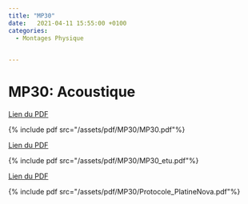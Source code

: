 ```yaml
---
title: "MP30"
date:   2021-04-11 15:55:00 +0100
categories:
  - Montages Physique

  
---
```


# MP30: Acoustique

[Lien du PDF](/assets/pdf/MP30/MP30.pdf)

{% include pdf src="/assets/pdf/MP30/MP30.pdf"%}

[Lien du PDF](/assets/pdf/MP30/MP30_etu.pdf)

{% include pdf src="/assets/pdf/MP30/MP30_etu.pdf"%}

[Lien du PDF](/assets/pdf/MP30/Protocole_PlatineNova.pdf)

{% include pdf src="/assets/pdf/MP30/Protocole_PlatineNova.pdf"%}
